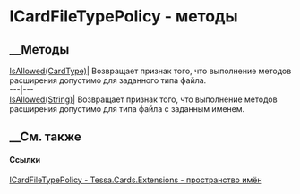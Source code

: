 # ICardFileTypePolicy - методы
##  __Методы
[IsAllowed(CardType)](M_Tessa_Cards_Extensions_ICardFileTypePolicy_IsAllowed_1.htm)|
Возвращает признак того, что выполнение методов расширения допустимо для
заданного типа файла.  
---|---  
[IsAllowed(String)](M_Tessa_Cards_Extensions_ICardFileTypePolicy_IsAllowed.htm)|
Возвращает признак того, что выполнение методов расширения допустимо для типа
файла с заданным именем.  
##  __См. также
#### Ссылки
[ICardFileTypePolicy - ](T_Tessa_Cards_Extensions_ICardFileTypePolicy.htm)
[Tessa.Cards.Extensions - пространство имён](N_Tessa_Cards_Extensions.htm)

